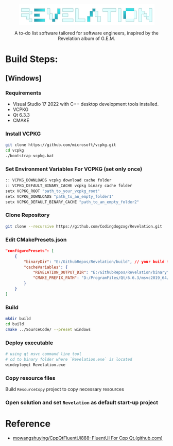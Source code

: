 <div align=center>
  <img src="resources/images/splash.png">
</div>
<p align="center">
  A to-do list software tailored for software engineers, inspired by the Revelation album of G.E.M.
</p>

# Build Steps:
## [Windows]
### Requirements
- Visual
 Studio 17 2022 with C++ desktop development tools installed.
- VCPKG
- Qt 6.3.3
- CMAKE

### Install VCPKG
```bash
git clone https://github.com/microsoft/vcpkg.git
cd vcpkg
./bootstrap-vcpkg.bat
```

### Set Environment Variables For VCPKG (set only once)
```bash
:: VCPKG_DOWNLOADS vcpkg download cache folder
:: VCPKG_DEFAULT_BINARY_CACHE vcpkg binary cache folder
setx VCPKG_ROOT "path_to_your_vcpkg_root"
setx VCPKG_DOWNLOADS "path_to_an_empty_folder1"
setx VCPKG_DEFAULT_BINARY_CACHE "path_to_an_empty_folder2"
```

### Clone Repository

```bash
git clone --recursive https://github.com/Codingdogzxg/Revelation.git
```

### Edit CMakePresets.json

```json
"configurePresets": [
    {
        "binaryDir": "E:/GithubRepos/Revelation/build", // your build folder
        "cacheVariables": {
            "REVELATION_OUTPUT_DIR": "E:/GithubRepos/Revelation/binary", // your binary folder
            "CMAKE_PREFIX_PATH": "D:/ProgramFiles/Qt/6.6.3/msvc2019_64/lib/cmake" // your qt cmake path
    	}
    }
]
```

### Build
```bash
mkdir build
cd build
cmake ../SourceCode/ --preset windows
```

### Deploy executable 

```bash
# using qt msvc command line tool
# cd to binary folder where `Revelation.exe` is located
windeployqt Revelation.exe
```

### Copy resource files

Build `ResourceCopy` project to copy necessary resources

### Open solution and set `Revelation` as default start-up project

# Reference
+ [mowangshuying/CppQtFluentUi888: FluentUI For Cpp Qt.(github.com)](https://github.com/mowangshuying/CppQtFluentUi888)
